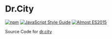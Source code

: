 # Dr.City

[![npm](https://img.shields.io/npm/v/dr-city.svg)](https://www.npmjs.com/package/dr-city)
[![JavaScript Style Guide](https://img.shields.io/badge/code_style-standard-brightgreen.svg)](https://standardjs.com)
[![Almost ES2015](https://img.shields.io/badge/almost-ES2015-blue.svg)](http://node.green)

Source Code for [dr.city](https://dr.city)
